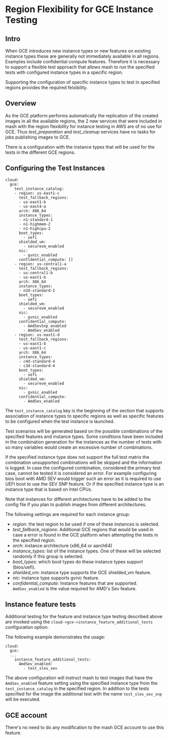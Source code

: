 
# Region Flexibility for GCE Instance Testing

## Intro
When GCE introduces new instance types or new features on existing instance
types these are generally not immediately available in all regions. Examples
include confidential compute features.
Therefore it is necessary to support a flexible test approach that allows mash
to run the specified tests with configured instance types in a specific region.

Supporting the configuration of specific instance types to test in specified
regions provides the required felxibility.

## Overview

As the GCE platform performs automatically the replication of the created
images in all the available regions, the 2 new services that were included in
mash with the region flexibility for instance testing in AWS are of no use for
GCE. Thus *test_preparation* and *test_cleanup* services have no tasks for jobs
publishing images to GCE.

There is a configuration with the instance types that will be used for the
tests in the different GCE regions.

## Configuring the Test Instances

```
cloud:
  gce:
    test_instance_catalog:
    - region: us-east1-c
      test_fallback_regions:
      - us-east1-b
      - us-east4-a
      arch: X86_64
      instance_types:
      - n1-standard-1
      - n1-highmem-2
      - n1-highcpu-2
      boot_types:
        - uefi
      shielded_vm:
        - securevm_enabled
      nic:
        - gvnic_enabled
      confidential_compute: []
    - region: us-central1-a
      test_fallback_regions:
      - us-central1-b
      - us-east1-b
      arch: X86_64
      instance_types:
      - n2d-standard-2
      boot_types:
        - uefi
      shielded_vm:
        - securevm_enabled
      nic:
        - gvnic_enabled
      confidential_compute:
        - AmdSevSnp_enabled
        - AmdSev_enabled
    - region: us-east1-d
      test_fallback_regions:
      - us-east1-b
      - us-east1-c
      arch: X86_64
      instance_types:
      - c4d-standard-4
      - c3d-standard-4
      boot_types:
        - uefi
      shielded_vm:
        - securevm_enabled
      nic:
        - gvnic_enabled
      confidential_compute:
        - AmdSev_enabled
```

The `test_instance_catalog` key is the beginning of the section that supports
association of instance types to specific regions as well as specific
features to be configured when the test instance is launched.

Test scenarios will be generated based on the possible combinations of the
specified features and instance types. Some conditions have been included in
the combination generation for the instances as the number of tests with so
many variables would create an excessive number of combinations.

If the specified instance type does not support the full test matrix
the combination unsupported combinations will be skipped and the
information is logged. In case the configured combination, considered
the primary test case, cannot be tested it is considered an error. For
example configuring bios boot with AMD SEV would trigger such an error as
it is required to use UEFI boot to use the SEV SNP feature. Or if the specified
instance type is an instance type that is based on Intel CPUs.

Note that instances for different architectures have to be added to the
config file if you plan to publish images from different architectures.

The following settings are required for each instance group:
 - *region*: the test region to be used if one of these instances is
 selected.
 - *test_fallback_regions*: Additional GCE regions that would be used in case
 a error is found in the GCE platform when attempting the tests in the
 specified region.
 - *arch*: instance architecture (x86_64 or aarch64)
 - *instance_types*: list of the instance types. One of these will be selected
 randomly if this group is selected.
 - *boot_types*: which boot types do these instance types support
 (bios/uefi).
 - *shielded_vm*: instance type supports the GCE shielded_vm feature.
 - *nic*: instance type supports gvnic feature.
 - *confidential_compute*: Instance features that are supported.
  `AmdSev_enabled` is the value required for AMD's Sev feature.


## Instance feature tests

Additional testing for the feature and instance type testing described above
are invoked using the `cloud->gce->instance_feature_additional_tests`
configuration option.

The following example demonstrates the usage:

```
cloud:
  gce:
  ...
    instance_feature_additional_tests:
      AmdSev_enabled:
        - test_sles_sev
```

The above configuration will instruct mash to test images that have the
`AmdSev_enabled` feature setting using the specified instance type from
the `test_instance_catalog` in the specified region. In addition to the
tests specified for the image the additional test with the name
`test_sles_sev_snp` will be executed.

## GCE account

There's no need to do any modification to the mash GCE account to use this
feature.